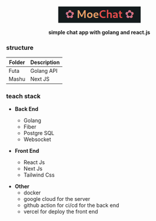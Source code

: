 <p align="center"> <img src="./moechat.png"/></p>
<p align="center"><b>simple chat app with golang and react.js</b></p>



### structure

| Folder      | Description |
| ----------- | ----------- |
| Futa        | Golang API  |
| Mashu       | Next JS     |

### teach stack
- **Back End**
  
  - Golang
  - Fiber
  - Postgre SQL
  - Websocket

<p/>

- **Front End**

  - React Js
  - Next Js
  - Tailwind Css

<p/>

- **Other**
  - docker
  - google cloud for the server
  - github action for ci/cd for the back end
  - vercel for deploy the front end
